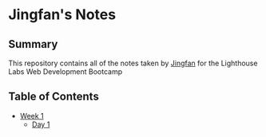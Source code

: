 # Jingfan's Notes

## Summary

This repository contains all of the notes taken by [Jingfan](https://gist.github.com/JingfZhang) for the Lighthouse Labs Web Development Bootcamp

## Table of Contents

* [Week 1](/Week_1)
  * [Day 1](/Week_1/Day_1)
